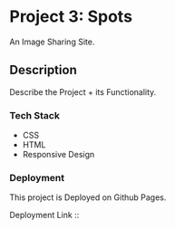 # Project 3: Spots

An Image Sharing Site.

## Description

Describe the Project + its Functionality.

### Tech Stack

- CSS
- HTML
- Responsive Design

### Deployment

This project is Deployed on Github Pages.

Deployment Link ::

